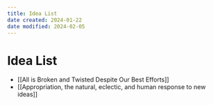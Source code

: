 ```yaml
---
title: Idea List
date created: 2024-01-22
date modified: 2024-02-05
---
```


# Idea List

- [[All is Broken and Twisted Despite Our Best Efforts]]
- [[Appropriation, the natural, eclectic, and human response to new ideas]]
